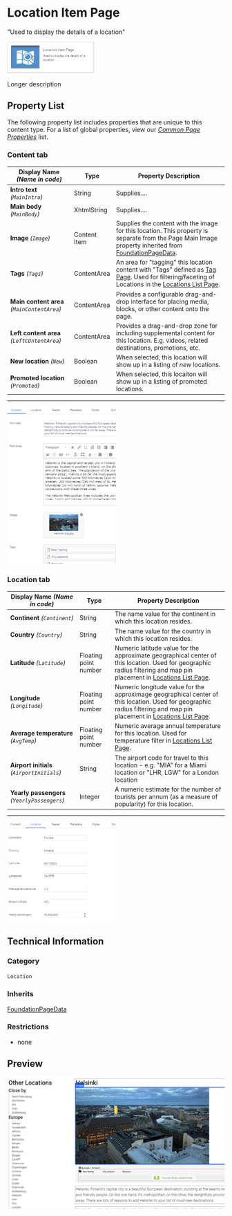 # Location Item Page
"Used to display the details of a location"

<img src="../Screenshots/Location%20Item%20Page%20-%20icon.png?raw=true" alt="Location Item Page icon" width="40%" />

Longer description

## Property List
The following property list includes properties that are unique to this content type. For a list of global properties, view our [*Common Page Properties*](./Common%20Page%20Properties.md) list.

### Content tab

Display Name *(Name in code)* | Type | Property Description
--------------|------|---------------
**Intro text** *(`MainIntro`)* | String | Supplies....
**Main body** *(`MainBody`)* | XhtmlString | Supplies....
**Image** *(`Image`)* | Content Item | Supplies the content with the image for this location. This property is separate from the Page Main Image property inherited from [FoundationPageData](#).
**Tags** *(`Tags`)* | ContentArea | An area for "tagging" this location content with "Tags" defined as [Tag Page](#). Used for filtering/faceting of Locations in the [Locations List Page](./Locations%20List%20Page.md).
**Main content area** *(`MainContentArea`)* | ContentArea | Provides a configurable drag-and-drop interface for placing media, blocks, or other content onto the page.
**Left content area** *(`LeftCOntentArea`)* | ContentArea | Provides a drag-and-drop zone for including supplemental content for this location. E.g. videos, related destinations, promotions, etc.
**New location** *(`New`)* | Boolean | When selected, this location will show up in a listing of *new* locations.
**Promoted location** *(`Promoted`)* | Boolean | When selected, this locaiton will show up in a listing of promoted locations. 


** **

<img src="../Screenshots/Location%20Item%20Page%20-%20Content%20tab.png?raw=true" alt="<PAGETYPE> icon" width="50%" />

### Location tab

Display Name *(Name in code)* | Type | Property Description
--------------|------|---------------
**Continent** *(`Continent`)* | String | The name value for the continent in which this location resides.
**Country** *(`Country`)* | String | The name value for the country in which this location resides.
**Latitude** *(`Latitude`)* | Floating point number | Numeric latitude value for the approximate geographical center of this location. Used for geographic radius filtering and map pin placement in [Locations List Page](./Locations%20List%20Page.md).
**Longitude** *(`Longitude`)* | Floating point number | Numeric longitude value for the approximage geographical center of this location. Used for geographic radius filtering and map pin placement in [Locations List Page](./Locations%20List%20Page.md).
**Average temperature** *(`AvgTemp`)* | Floating point number | Numeric average annual temperature for this location. Used for temperature filter in [Locations List Page](./Locations%20List%20Page.md).
**Airport initials** *(`AirportInitials`)* | String | The airport code for travel to this location - e.g. "MIA" for a Miami location or "LHR, LGW" for a London location
**Yearly passengers** *(`YearlyPassengers`)* | Integer | A numeric estimate for the number of tourists per annum (as a measure of popularity) for this location.

** **

<img src="../Screenshots/Location%20Item%20Page%20-%20Location%20tab.png?raw=true" alt="<PAGETYPE> icon" width="50%" />


## Technical Information

### Category
`Location`

### Inherits
[FoundationPageData](#)

### Restrictions
* none

## Preview
<img src="../Screenshots/Location%20Item%20Page%20-%20OPE.png?raw=true" alt="Location Item Page" width="100%" />
